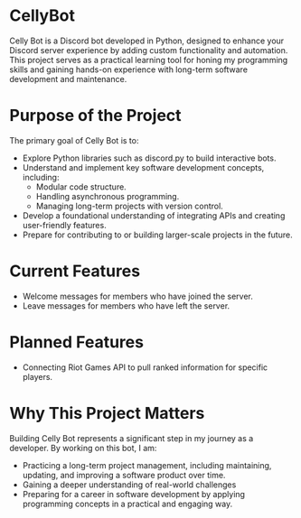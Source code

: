 # CellyBot
 
Celly Bot is a Discord bot developed in Python, designed to enhance your Discord server experience by adding custom functionality and automation. This project serves as a practical learning tool for honing my programming skills and gaining hands-on experience with long-term software development and maintenance.

# Purpose of the Project
The primary goal of Celly Bot is to:

- Explore Python libraries such as discord.py to build interactive bots.
- Understand and implement key software development concepts, including:
    - Modular code structure.
    - Handling asynchronous programming.
    - Managing long-term projects with version control.
- Develop a foundational understanding of integrating APIs and creating user-friendly features.
- Prepare for contributing to or building larger-scale projects in the future.

# Current Features
- Welcome messages for members who have joined the server.
- Leave messages for members who have left the server.

# Planned Features
- Connecting Riot Games API to pull ranked information for specific players.

# Why This Project Matters
Building Celly Bot represents a significant step in my journey as a developer. By working on this bot, I am:

- Practicing a long-term project management, including maintaining, updating, and improving a software product over time.
- Gaining a deeper understanding of real-world challenges
- Preparing for a career in software development by applying programming concepts in a practical and engaging way.